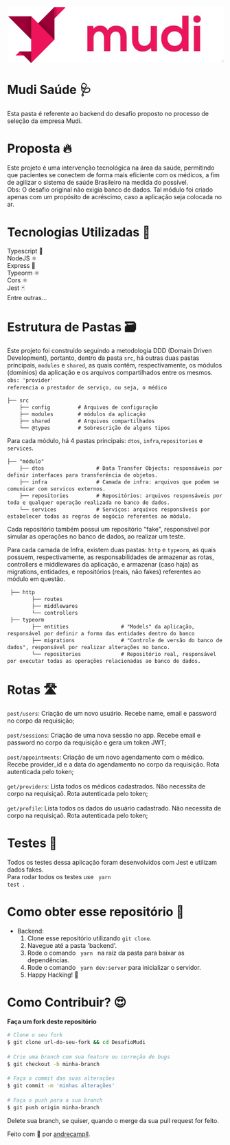 <p align="center">
  <img src="../logo.png"/>
</p>

# Mudi Saúde 🩺
Esta pasta é referente ao backend do desafio proposto no processo de seleção da empresa Mudi.

# Proposta 🔥
Este projeto é uma intervenção tecnológica na área da saúde, permitindo que pacientes se conectem de forma mais eficiente com
os médicos, a fim de agilizar o sistema de saúde Brasileiro na medida do possível.<br /> Obs: O desafio original não exigia banco de dados.
Tal módulo foi criado apenas com um propósito de acréscimo, caso a aplicação seja colocada no ar.

# Tecnologias Utilizadas 🚀
Typescript 🦕 </br>
NodeJS ⚛️ <br />
Express 🚂 <br />
Typeorm ⚛️ <br />
Cors ⚛️ <br />
Jest 🃏 <br />
Entre outras...

# Estrutura de Pastas 🗃️
Este projeto foi construído seguindo a metodologia DDD (Domain Driven Development), portanto, dentro da pasta <code>src</code>,
há outras duas pastas principais, <code>modules</code> e <code>shared</code>, as quais contêm, respectivamente, os módulos (domínios)
da aplicação e os arquivos compartilhados entre os mesmos. <br />
<code>obs: 'provider' referencia o prestador de serviço, ou seja, o médico</code>

    ├── src
        ├── config         # Arquivos de configuração
        ├── modules        # módulos da aplicação
        ├── shared         # Arquivos compartilhados
        └── @types         # Sobrescrição de alguns tipos
 

Para cada módulo, há 4 pastas principais: <code>dtos</code>, <code>infra</code>,<code>repositories</code> e <code>services</code>.

    ├── "módulo"
        ├── dtos                 # Data Transfer Objects: responsáveis por definir interfaces para transferência de objetos.
        ├── infra                # Camada de infra: arquivos que podem se comunicar com servicos externos.
        ├── repositories         # Repositórios: arquivos responsáveis por toda e qualquer operação realizada no banco de dados.
        └── services             # Serviços: arquivos responsáveis por estabelecer todas as regras de negócio referentes ao módulo. 


Cada repositório também possui um repositório "fake", responsável por simular as operações no banco de dados, ao realizar um teste.

Para cada camada de Infra, existem duas pastas: <code>http</code> e <code>typeorm</code>, as quais possuem, respectivamente, as responsabilidades
de armazenar as rotas, controllers e middlewares da aplicação, e armazenar (caso haja) as migrations, entidades, e repositórios (reais, não fakes)
referentes ao módulo em questão.

     ├── http
            ├── routes                
            ├── middlewares
            └── controllers                  
     ├── typeorm
            ├── entities                 # "Models" da aplicação, responsável por definir a forma das entidades dentro do banco
            ├── migrations               # "Controle de versão do banco de dados", responsável por realizar alterações no banco.
            └── repositories             # Repositório real, responsável por executar todas as operações relacionadas ao banco de dados.

# Rotas 🛣️
<code>post/users</code>: Criação de um novo usuário. Recebe name, email e password no corpo da requisição; <br /><br />
<code>post/sessions</code>: Criação de uma nova sessão no app. Recebe email e password no corpo da requisição e gera um token JWT; <br /><br />
<code>post/appointments</code>: Criação de um novo agendamento com o médico. Recebe provider_id e a data do agendamento no corpo da requisição. Rota autenticada pelo token;<br /> <br />
<code>get/providers</code>: Lista todos os médicos cadastrados. Não necessita de corpo na requisiçaõ. Rota autenticada pelo token; <br /><br />
<code>get/profile</code>: Lista todos os dados do usuário cadastrado. Não necessita de corpo na requisiçaõ. Rota autenticada pelo token; <br />

# Testes 🧪
Todos os testes dessa aplicação foram desenvolvidos com Jest e utilizam dados fakes. <br />
Para rodar todos os testes use <code> yarn test </code>.

# Como obter esse repositório 🤔
- Backend:
  1. Clone esse repositório utilizando <code>git clone</code>.
  2. Navegue até a pasta 'backend'.
  3. Rode o comando <code> yarn </code> na raíz da pasta para baixar as dependências.
  4. Rode o comando <code> yarn dev:server</code> para inicializar o servidor.
  5. Happy Hacking! 🚀

# Como Contribuir? 😍
**Faça um fork deste repositório**

```bash
# Clone o seu fork
$ git clone url-do-seu-fork && cd DesafioMudi

# Crie uma branch com sua feature ou correção de bugs
$ git checkout -b minha-branch

# Faça o commit das suas alterações
$ git commit -m 'minhas alterações'

# Faça o push para a sua branch
$ git push origin minha-branch
```

Delete sua branch, se quiser, quando o merge da sua pull request for feito. <br />

Feito com 💜 por <a href="https://www.linkedin.com/in/andrecampll/" target="blank">andrecampll</a>.
